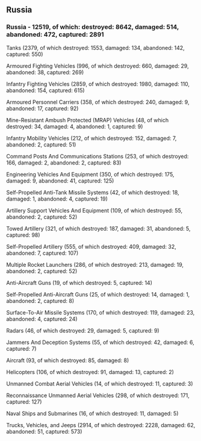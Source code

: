 
 
 ## Russia
 
 ### Russia - 12519, of which: destroyed: 8642, damaged: 514, abandoned: 472, captured: 2891

 

 

 Tanks (2379, of which destroyed: 1553, damaged: 134, abandoned: 142, captured: 550)

 Armoured Fighting Vehicles (996, of which destroyed: 660, damaged: 29, abandoned: 38, captured: 269)

 Infantry Fighting Vehicles (2859, of which destroyed: 1980, damaged: 110, abandoned: 154, captured: 615)

 Armoured Personnel Carriers (358, of which destroyed: 240, damaged: 9, abandoned: 17, captured: 92)

 Mine-Resistant Ambush Protected (MRAP) Vehicles (48, of which destroyed: 34, damaged: 4, abandoned: 1, captured: 9)

 Infantry Mobility Vehicles (212, of which destroyed: 152, damaged: 7, abandoned: 2, captured: 51)

 Command Posts And Communications Stations (253, of which destroyed: 166, damaged: 2, abandoned: 2, captured: 83)

 Engineering Vehicles And Equipment (350, of which destroyed: 175, damaged: 9, abandoned: 41, captured: 125)

 Self-Propelled Anti-Tank Missile Systems (42, of which destroyed: 18, damaged: 1, abandoned: 4, captured: 19)

 Artillery Support Vehicles And Equipment (109, of which destroyed: 55, abandoned: 2, captured: 52)

 Towed Artillery (321, of which destroyed: 187, damaged: 31, abandoned: 5, captured: 98)

 Self-Propelled Artillery (555, of which destroyed: 409, damaged: 32, abandoned: 7, captured: 107)

 Multiple Rocket Launchers (286, of which destroyed: 213, damaged: 19, abandoned: 2, captured: 52)

 Anti-Aircraft Guns (19, of which destroyed: 5, captured: 14)

 Self-Propelled Anti-Aircraft Guns (25, of which destroyed: 14, damaged: 1, abandoned: 2, captured: 8)

 Surface-To-Air Missile Systems (170, of which destroyed: 119, damaged: 23, abandoned: 4, captured: 24)

 Radars (46, of which destroyed: 29, damaged: 5, captured: 9)

 Jammers And Deception Systems (55, of which destroyed: 42, damaged: 6, captured: 7)

 Aircraft (93, of which destroyed: 85, damaged: 8)

 Helicopters (106, of which destroyed: 91, damaged: 13, captured: 2)

 Unmanned Combat Aerial Vehicles (14, of which destroyed: 11, captured: 3)

 Reconnaissance Unmanned Aerial Vehicles (298, of which destroyed: 171, captured: 127)

 Naval Ships and Submarines (16, of which destroyed: 11, damaged: 5)

 Trucks, Vehicles, and Jeeps (2914, of which destroyed: 2228, damaged: 62, abandoned: 51, captured: 573)


